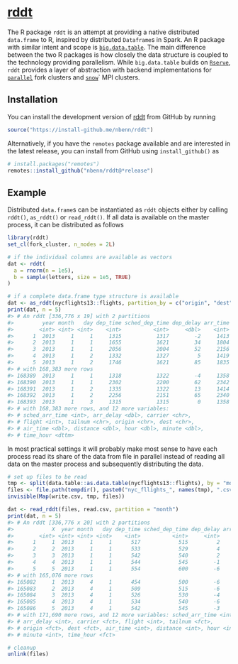 
<!-- README.md is generated from README.Rmd. Please edit that file -->
[rddt](https://github.com/nbenn/rddt)
=====================================

The R package `rddt` is an attempt at providing a native distributed `data.frame` to R, inspired by distributed `Dataframe`s in Spark. An R package with similar intent and scope is [`big.data.table`](https://github.com/jangorecki/big.data.table). The main difference between the two R packages is how closely the data structure is coupled to the technology providing parallelism. While `big.data.table` builds on [`Rserve`](https://www.rdocumentation.org/packages/Rserve), `rddt` provides a layer of abstraction with backend implementations for [`parallel`](https://www.rdocumentation.org/packages/parallel) fork clusters and [`snow`](https://www.rdocumentation.org/packages/snow)\` MPI clusters.

Installation
------------

You can install the development version of [rddt](https://nbenn.github.io/rddt) from GitHub by running

``` r
source("https://install-github.me/nbenn/rddt")
```

Alternatively, if you have the `remotes` package available and are interested in the latest release, you can install from GitHub using `install_github()` as

``` r
# install.packages("remotes")
remotes::install_github("nbenn/rddt@*release")
```

Example
-------

Distributed `data.frame`s can be instantiated as `rddt` objects either by calling `rddt()`, `as_rddt()` or `read_rddt()`. If all data is available on the master process, it can be distributed as follows

``` r
library(rddt)
set_cl(fork_cluster, n_nodes = 2L)

# if the individual columns are available as vectors
dat <- rddt(
  a = rnorm(n = 1e5),
  b = sample(letters, size = 1e5, TRUE)
)

# if a complete data.frame type structure is available
dat <- as_rddt(nycflights13::flights, partition_by = c("origin", "dest"))
print(dat, n = 5)
#> # An rddt [336,776 x 19] with 2 partitions
#>         year month   day dep_time sched_dep_time dep_delay arr_time
#>        <int> <int> <int>    <int>          <int>     <dbl>    <int>
#>      1  2013     1     1     1315           1317        -2     1413
#>      2  2013     1     1     1655           1621        34     1804
#>      3  2013     1     1     2056           2004        52     2156
#>      4  2013     1     2     1332           1327         5     1419
#>      5  2013     1     2     1746           1621        85     1835
#> # with 168,383 more rows
#> 168389  2013     1     1     1318           1322        -4     1358
#> 168390  2013     1     1     2302           2200        62     2342
#> 168391  2013     1     2     1335           1322        13     1414
#> 168392  2013     1     2     2256           2151        65     2340
#> 168393  2013     1     3     1315           1315         0     1358
#> # with 168,383 more rows, and 12 more variables:
#> # sched_arr_time <int>, arr_delay <dbl>, carrier <chr>,
#> # flight <int>, tailnum <chr>, origin <chr>, dest <chr>,
#> # air_time <dbl>, distance <dbl>, hour <dbl>, minute <dbl>,
#> # time_hour <dttm>
```

In most practical settings it will probably make most sense to have each process read its share of the data from file in parallel instead of reading all data on the master process and subsequently distributing the data.

``` r
# set up files to be read
tmp <- split(data.table::as.data.table(nycflights13::flights), by = "month")
files <- file.path(tempdir(), paste0("nyc_fllights_", names(tmp), ".csv"))
invisible(Map(write.csv, tmp, files))

dat <- read_rddt(files, read.csv, partition = "month")
print(dat, n = 5)
#> # An rddt [336,776 x 20] with 2 partitions
#>            X  year month   day dep_time sched_dep_time dep_delay arr_time
#>        <int> <int> <int> <int>    <int>          <int>     <int>    <int>
#>      1     1  2013     1     1      517            515         2      830
#>      2     2  2013     1     1      533            529         4      850
#>      3     3  2013     1     1      542            540         2      923
#>      4     4  2013     1     1      544            545        -1     1004
#>      5     5  2013     1     1      554            600        -6      812
#> # with 165,076 more rows
#> 165082     1  2013     4     1      454            500        -6      636
#> 165083     2  2013     4     1      509            515        -6      743
#> 165084     3  2013     4     1      526            530        -4      812
#> 165085     4  2013     4     1      534            540        -6      833
#> 165086     5  2013     4     1      542            545        -3      914
#> # with 171,690 more rows, and 12 more variables: sched_arr_time <int>,
#> # arr_delay <int>, carrier <fct>, flight <int>, tailnum <fct>,
#> # origin <fct>, dest <fct>, air_time <int>, distance <int>, hour <int>,
#> # minute <int>, time_hour <fct>

# cleanup
unlink(files)
```
